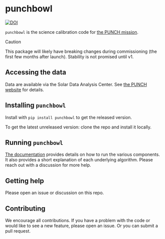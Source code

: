 # punchbowl

[![DOI](https://zenodo.org/badge/DOI/10.5281/zenodo.14029123.svg)](https://doi.org/10.5281/zenodo.14029123)

`punchbowl` is the science calibration code for [the PUNCH mission](https://punch.space.swri.edu/).

> [!CAUTION]
> This package will likely have breaking changes during commissioning (the first few months after launch).
> Stability is not promised until v1.

## Accessing the data

Data are available via the Solar Data Analysis Center.
See [the PUNCH website](https://punch.space.swri.edu/punch_science_getdata.php) for details.

## Installing `punchbowl`

Install with `pip install punchbowl` to get the released version.

To get the latest unreleased version: clone the repo and install it locally.

## Running `punchbowl`

[The documentation](https://punchbowl.readthedocs.io/en/latest/index.html) provides details on how to run the various components.
It also provides a short explanation of each underlying algorithm.
Please reach out with a discussion for more help.

## Getting help

Please open an issue or discussion on this repo.

## Contributing

We encourage all contributions.
If you have a problem with the code or would like to see a new feature, please open an issue.
Or you can submit a pull request.
